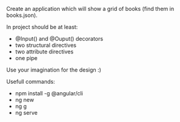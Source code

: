  Create an application which will show a grid of books (find them in books.json).

In project should be at least:
 - @Input() and @Ouput() decorators
 - two structural directives
 - two attribute directives
 - one pipe

Use your imagination for the design :)

Usefull commands:
- npm install -g @angular/cli
- ng new
- ng g 
- ng serve
